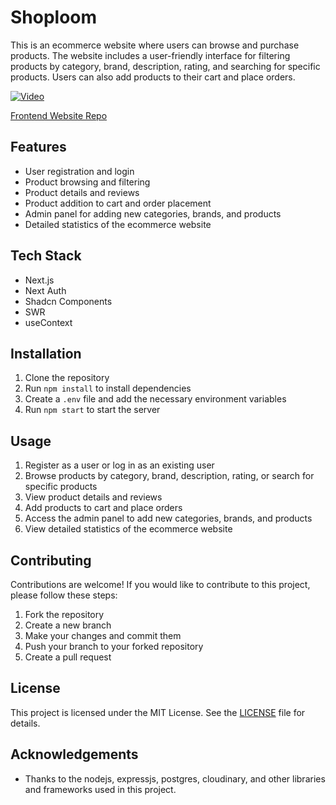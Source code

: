 # Shoploom

This is an ecommerce website where users can browse and purchase products. The website includes a user-friendly interface for filtering products by category, brand, description, rating, and searching for specific products. Users can also add products to their cart and place orders.


[![Video](https://img.youtube.com/vi/RxHY2A4TqNo/0.jpg)](https://www.youtube.com/watch?v=RxHY2A4TqNo "Watch the video")

[Frontend Website Repo](https://github.com/anoop102910/shoploom-next-js)

## Features

- User registration and login
- Product browsing and filtering
- Product details and reviews
- Product addition to cart and order placement
- Admin panel for adding new categories, brands, and products
- Detailed statistics of the ecommerce website


## Tech Stack

- Next.js
- Next Auth
- Shadcn Components
- SWR
- useContext

## Installation

1. Clone the repository
2. Run `npm install` to install dependencies
3. Create a `.env` file and add the necessary environment variables
4. Run `npm start` to start the server

## Usage

1. Register as a user or log in as an existing user
2. Browse products by category, brand, description, rating, or search for specific products
3. View product details and reviews
4. Add products to cart and place orders
5. Access the admin panel to add new categories, brands, and products
6. View detailed statistics of the ecommerce website

## Contributing

Contributions are welcome! If you would like to contribute to this project, please follow these steps:

1. Fork the repository
2. Create a new branch
3. Make your changes and commit them
4. Push your branch to your forked repository
5. Create a pull request

## License

This project is licensed under the MIT License. See the [LICENSE](LICENSE) file for details.

## Acknowledgements

- Thanks to the nodejs, expressjs, postgres, cloudinary, and other libraries and frameworks used in this project.

